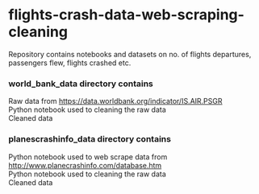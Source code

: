 # flights-crash-data-web-scraping-cleaning
Repository contains notebooks and datasets on no. of flights departures, passengers flew, flights crashed etc.

### world_bank_data directory contains 
Raw data from https://data.worldbank.org/indicator/IS.AIR.PSGR   
Python notebook used to cleaning the raw data   
Cleaned data   

### planescrashinfo_data directory contains 
Python notebook used to web scrape data from http://www.planecrashinfo.com/database.htm   
Python notebook used to cleaning the raw data   
Cleaned data   
